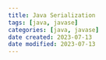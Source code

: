 ```yaml
---
title: Java Serialization
tags: [java, javase]
categories: [java, javase]
date created: 2023-07-13
date modified: 2023-07-13
---
```

